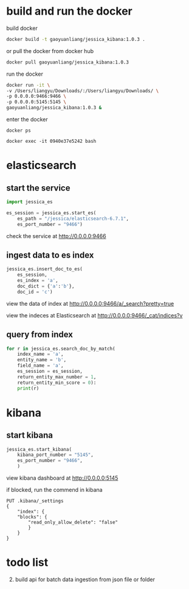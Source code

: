 # build and run the docker

build docker 

```bash
docker build -t gaoyuanliang/jessica_kibana:1.0.3 .
```

or pull the docker from docker hub

```bash
docker pull gaoyuanliang/jessica_kibana:1.0.3
```

run the docker

```bash
docker run -it \
-v /Users/liangyu/Downloads/:/Users/liangyu/Downloads/ \
-p 0.0.0.0:9466:9466 \
-p 0.0.0.0:5145:5145 \
gaoyuanliang/jessica_kibana:1.0.3 &
```

enter the docker

```
docker ps

docker exec -it 0940e37e5242 bash
```

# elasticsearch

## start the service

```python
import jessica_es

es_session = jessica_es.start_es(
	es_path = "/jessica/elasticsearch-6.7.1",
	es_port_number = "9466")
```

check the service at http://0.0.0.0:9466

## ingest data to es index

```python
jessica_es.insert_doc_to_es(
	es_session,
	es_index = 'a',
	doc_dict = {'a':'b'},
	doc_id = 'c')
```

view the data of index at http://0.0.0.0:9466/a/_search?pretty=true

view the indeces at Elasticsearch at http://0.0.0.0:9466/_cat/indices?v

## query from index

```python
for r in jessica_es.search_doc_by_match(
	index_name = 'a',
	entity_name = 'b',
	field_name = 'a',
	es_session = es_session,
	return_entity_max_number = 1,
	return_entity_min_score = 0):
	print(r)
```

# kibana

## start kibana

```python
jessica_es.start_kibana(
	kibana_port_number = "5145",
	es_port_number = "9466",
	)
```

view kibana dashboard at http://0.0.0.0:5145

if blocked, run the commend in kibana

```
PUT .kibana/_settings
{
	"index": {
	"blocks": {
		"read_only_allow_delete": "false"
		}
	}
}
```

# todo list

2. build api for batch data ingestion from json file or folder
